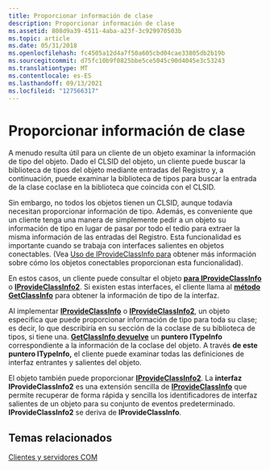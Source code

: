 ```yaml
---
title: Proporcionar información de clase
description: Proporcionar información de clase
ms.assetid: 808d9a39-4511-4aba-a23f-3c929970503b
ms.topic: article
ms.date: 05/31/2018
ms.openlocfilehash: fc4505a12d4a7f50a605cbd04cae33805db2b19b
ms.sourcegitcommit: d75fc10b9f0825bbe5ce5045c90d4045e3c53243
ms.translationtype: MT
ms.contentlocale: es-ES
ms.lasthandoff: 09/13/2021
ms.locfileid: "127566317"
---
```

# <a name="providing-class-information"></a>Proporcionar información de clase

A menudo resulta útil para un cliente de un objeto examinar la información de tipo del objeto. Dado el CLSID del objeto, un cliente puede buscar la biblioteca de tipos del objeto mediante entradas del Registro y, a continuación, puede examinar la biblioteca de tipos para buscar la entrada de la clase coclase en la biblioteca que coincida con el CLSID.

Sin embargo, no todos los objetos tienen un CLSID, aunque todavía necesitan proporcionar información de tipo. Además, es conveniente que un cliente tenga una manera de simplemente pedir a un objeto su información de tipo en lugar de pasar por todo el tedio para extraer la misma información de las entradas del Registro. Esta funcionalidad es importante cuando se trabaja con interfaces salientes en objetos conectables. (Vea [Uso de IProvideClassInfo para](using-iprovideclassinfo.md) obtener más información sobre cómo los objetos conectables proporcionan esta funcionalidad).

En estos casos, un cliente puede consultar el objeto [**para IProvideClassInfo**](/windows/desktop/api/OCIdl/nn-ocidl-iprovideclassinfo) o [**IProvideClassInfo2**](/windows/desktop/api/OCIdl/nn-ocidl-iprovideclassinfo2). Si existen estas interfaces, el cliente llama al [**método GetClassInfo**](/windows/desktop/api/OCIdl/nf-ocidl-iprovideclassinfo-getclassinfo) para obtener la información de tipo de la interfaz.

Al implementar [**IProvideClassInfo**](/windows/desktop/api/OCIdl/nn-ocidl-iprovideclassinfo) o [**IProvideClassInfo2**](/windows/desktop/api/OCIdl/nn-ocidl-iprovideclassinfo2), un objeto especifica que puede proporcionar información de tipo para toda su clase; es decir, lo que describiría en su sección de la coclase de su biblioteca de tipos, si tiene una. [**GetClassInfo devuelve**](/windows/desktop/api/OCIdl/nf-ocidl-iprovideclassinfo-getclassinfo) un **puntero ITypeInfo** correspondiente a la información de la coclase del objeto. A través **de este puntero ITypeInfo,** el cliente puede examinar todas las definiciones de interfaz entrantes y salientes del objeto.

El objeto también puede proporcionar [**IProvideClassInfo2**](/windows/desktop/api/OCIdl/nn-ocidl-iprovideclassinfo2). La **interfaz IProvideClassInfo2** es una extensión sencilla de [**IProvideClassInfo**](/windows/desktop/api/OCIdl/nn-ocidl-iprovideclassinfo) que permite recuperar de forma rápida y sencilla los identificadores de interfaz salientes de un objeto para su conjunto de eventos predeterminado. **IProvideClassInfo2** se deriva de **IProvideClassInfo**.

## <a name="related-topics"></a>Temas relacionados

<dl> <dt>

[Clientes y servidores COM](com-clients-and-servers.md)
</dt> </dl>

 

 





